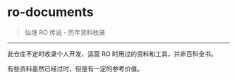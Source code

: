 # ro-documents

> 仙境 RO 传说 - 历年资料收录

------

此仓库不定时收录个人开发、运营 RO 时用过的资料和工具，并非百科全书。

有些资料虽然已经过时，但是有一定的参考价值。

